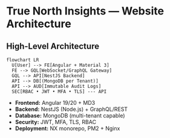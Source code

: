 # True North Insights — Website Architecture

## High-Level Architecture
```mermaid
flowchart LR
  U[User] --> FE[Angular + Material 3]
  FE --> GQL[WebSocket/GraphQL Gateway]
  GQL --> API[NestJS Backend]
  API --> DB[(MongoDB per Tenant)]
  API --> AUD[Immutable Audit Logs]
  SEC[RBAC • JWT • MFA • TLS] --- API
```

- **Frontend:** Angular 19/20 + MD3
- **Backend:** NestJS (Node.js) + GraphQL/REST
- **Database:** MongoDB (multi-tenant capable)
- **Security:** JWT, MFA, TLS, RBAC
- **Deployment:** NX monorepo, PM2 + Nginx
